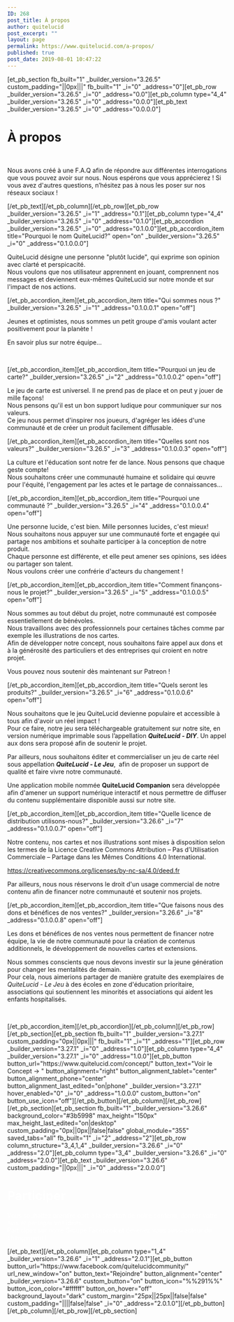```yaml
---
ID: 268
post_title: À propos
author: quitelucid
post_excerpt: ""
layout: page
permalink: https://www.quitelucid.com/a-propos/
published: true
post_date: 2019-08-01 10:47:22
---
```

[et_pb_section fb_built="1" _builder_version="3.26.5" custom_padding="||0px|||" fb_built="1" _i="0" _address="0"][et_pb_row _builder_version="3.26.5" _i="0" _address="0.0"][et_pb_column type="4_4" _builder_version="3.26.5" _i="0" _address="0.0.0"][et_pb_text _builder_version="3.26.5" _i="0" _address="0.0.0.0"]<h1>À propos</h1>
<p>&nbsp;</p>
<p>Nous avons créé à une F.A.Q afin de répondre aux différentes interrogations que vous pouvez avoir sur nous. Nous espérons que vous apprécierez ! Si vous avez d'autres questions, n’hésitez pas à nous les poser sur nos réseaux sociaux !</p>[/et_pb_text][/et_pb_column][/et_pb_row][et_pb_row _builder_version="3.26.5" _i="1" _address="0.1"][et_pb_column type="4_4" _builder_version="3.26.5" _i="0" _address="0.1.0"][et_pb_accordion _builder_version="3.26.5" _i="0" _address="0.1.0.0"][et_pb_accordion_item title="Pourquoi le nom QuiteLucid?" open="on" _builder_version="3.26.5" _i="0" _address="0.1.0.0.0"]<p>QuiteLucid désigne une personne "plutôt lucide", qui exprime son opinion avec clarté et perspicacité.<br />Nous voulons que nos utilisateur apprennent en jouant, comprennent nos messages et deviennent eux-mêmes QuiteLucid sur notre monde et sur l'impact de nos actions.</p>[/et_pb_accordion_item][et_pb_accordion_item title="Qui sommes nous ?" _builder_version="3.26.5" _i="1" _address="0.1.0.0.1" open="off"]<p>Jeunes et optimistes, nous sommes un petit groupe d'amis voulant acter positivement pour la planète !</p>
<p>En savoir plus sur notre équipe...</p>
<p>&nbsp;</p>[/et_pb_accordion_item][et_pb_accordion_item title="Pourquoi un jeu de carte?" _builder_version="3.26.5" _i="2" _address="0.1.0.0.2" open="off"]<p>Le jeu de carte est universel. Il ne prend pas de place et on peut y jouer de mille façons!<br />Nous pensons qu'il est un bon support ludique pour communiquer sur nos valeurs.<br />Ce jeu nous permet d'inspirer nos joueurs, d'agréger les idées d'une communauté et de créer un produit facilement diffusable.</p>[/et_pb_accordion_item][et_pb_accordion_item title="Quelles sont nos valeurs?" _builder_version="3.26.5" _i="3" _address="0.1.0.0.3" open="off"]<p>La culture et l'éducation sont notre fer de lance. Nous pensons que chaque geste compte!<br />Nous souhaitons créer une communauté humaine et solidaire qui œuvre pour l'équité, l'engagement par les actes et le partage de connaissances...</p>[/et_pb_accordion_item][et_pb_accordion_item title="Pourquoi une communauté ?" _builder_version="3.26.5" _i="4" _address="0.1.0.0.4" open="off"]<p>Une personne lucide, c'est bien. Mille personnes lucides, c'est mieux!<br />Nous souhaitons nous appuyer sur une communauté forte et engagée qui partage nos ambitions et souhaite participer à la conception de notre produit.<br />Chaque personne est différente, et elle peut amener ses opinions, ses idées ou partager son talent.<br />Nous voulons créer une confrérie d'acteurs du changement !</p>[/et_pb_accordion_item][et_pb_accordion_item title="Comment finançons-nous le projet?" _builder_version="3.26.5" _i="5" _address="0.1.0.0.5" open="off"]<p>Nous sommes au tout début du projet, notre communauté est composée essentiellement de bénévoles.<br /> Nous travaillons avec des professionnels pour certaines tâches comme par exemple les illustrations de nos cartes.<br /> Afin de développer notre concept, nous souhaitons faire appel aux dons et à la générosité des particuliers et des entreprises qui croient en notre projet.</p>
<p>Vous pouvez nous soutenir dès maintenant sur Patreon !</p>[/et_pb_accordion_item][et_pb_accordion_item title="Quels seront les produits?" _builder_version="3.26.5" _i="6" _address="0.1.0.0.6" open="off"]<p>Nous souhaitons que le jeu QuiteLucid devienne populaire et accessible à tous afin d'avoir un réel impact !<br />Pour ce faire, notre jeu sera téléchargeable gratuitement sur notre site, en version numérique imprimable sous l’appellation <strong><em>QuiteLucid - DIY</em></strong>. Un appel aux dons sera proposé afin de soutenir le projet.</p>
<p>Par ailleurs, nous souhaitons éditer et commercialiser un jeu de carte réel sous appellation <em><strong>QuiteLucid - Le Jeu</strong></em>,  afin de proposer un support de qualité et faire vivre notre communauté.</p>
<p>Une application mobile nommée <strong>QuiteLucid Companion</strong> sera développée afin d'amener un support numérique interactif et nous permettre de diffuser du contenu supplémentaire disponible aussi sur notre site.</p>[/et_pb_accordion_item][et_pb_accordion_item title="Quelle licence de distribution utilisons-nous?" _builder_version="3.26.6" _i="7" _address="0.1.0.0.7" open="off"]<p>Notre contenu, nos cartes et nos illustrations sont mises à disposition selon les termes de la Licence Creative Commons Attribution – Pas d’Utilisation Commerciale – Partage dans les Mêmes Conditions 4.0 International.</p>
<p><a href="https://creativecommons.org/licenses/by-nc-sa/4.0/">https://creativecommons.org/licenses/by-nc-sa/4.0/deed.fr</a></p>
<p>Par ailleurs, nous nous réservons le droit d'un usage commercial de notre contenu afin de financer notre communauté et soutenir nos projets.</p>[/et_pb_accordion_item][et_pb_accordion_item title="Que faisons nous des dons et bénéfices de nos ventes?" _builder_version="3.26.6" _i="8" _address="0.1.0.0.8" open="off"]<p>Les dons et bénéfices de nos ventes nous permettent de financer notre équipe, la vie de notre communauté pour la création de contenus additionnels, le développement de nouvelles cartes et extensions.</p>
<p>Nous sommes conscients que nous devons investir sur la jeune génération pour changer les mentalités de demain.<br /> Pour cela, nous aimerions partager de manière gratuite des exemplaires de <em>QuiteLucid - Le Jeu </em>à des écoles en zone d'éducation prioritaire, associations qui soutiennent les minorités et associations qui aident les enfants hospitalisés.</p>
<p>&nbsp;</p>[/et_pb_accordion_item][/et_pb_accordion][/et_pb_column][/et_pb_row][/et_pb_section][et_pb_section fb_built="1" _builder_version="3.27.1" custom_padding="0px||0px|||" fb_built="1" _i="1" _address="1"][et_pb_row _builder_version="3.27.1" _i="0" _address="1.0"][et_pb_column type="4_4" _builder_version="3.27.1" _i="0" _address="1.0.0"][et_pb_button button_url="https://www.quitelucid.com/concept/" button_text="Voir le Concept → " button_alignment="right" button_alignment_tablet="center" button_alignment_phone="center" button_alignment_last_edited="on|phone" _builder_version="3.27.1" hover_enabled="0" _i="0" _address="1.0.0.0" custom_button="on" button_use_icon="off"][/et_pb_button][/et_pb_column][/et_pb_row][/et_pb_section][et_pb_section fb_built="1" _builder_version="3.26.6" background_color="#3b5998" max_height="150px" max_height_last_edited="on|desktop" custom_padding="0px||0px||false|false" global_module="355" saved_tabs="all" fb_built="1" _i="2" _address="2"][et_pb_row column_structure="3_4,1_4" _builder_version="3.26.6" _i="0" _address="2.0"][et_pb_column type="3_4" _builder_version="3.26.6" _i="0" _address="2.0.0"][et_pb_text _builder_version="3.26.6" custom_padding="||0px|||" _i="0" _address="2.0.0.0"]<h1><span style="color: #ffffff;">Participer</span></h1>
<p><span style="color: #ffffff;">Vous souhaitez prendre part à la création de notre contenu, donner votre avis et partager vos idées.<br /></span><span style="color: #ffffff;">Participez sur notre Groupe Facebook et devenez vous aussi acteur du changement !</span></p>[/et_pb_text][/et_pb_column][et_pb_column type="1_4" _builder_version="3.26.6" _i="1" _address="2.0.1"][et_pb_button button_url="https://www.facebook.com/quitelucidcommunity/" url_new_window="on" button_text="Rejoindre" button_alignment="center" _builder_version="3.26.6" custom_button="on" button_icon="%%291%%" button_icon_color="#ffffff" button_on_hover="off" background_layout="dark" custom_margin="25px||25px||false|false" custom_padding="||||false|false" _i="0" _address="2.0.1.0"][/et_pb_button][/et_pb_column][/et_pb_row][/et_pb_section]